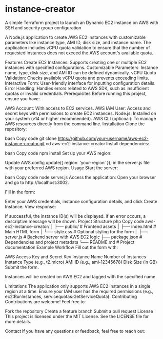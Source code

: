# instance-creator
A simple Terraform project to launch an Dynamic EC2 instance on AWS with SSH and security group configuration


A Node.js application to create AWS EC2 instances with customizable parameters like instance type, AMI ID, disk size, and instance name. The application includes vCPU quota validation to ensure that the number of requested instances does not exceed the AWS account's available quota.

Features Create EC2 Instances: Supports creating one or multiple EC2 instances with specified configurations. Customizable Parameters: Instance name, type, disk size, and AMI ID can be defined dynamically. vCPU Quota Validation: Checks available vCPU quota and prevents exceeding limits. Interactive Form: User-friendly interface for inputting configuration details. Error Handling: Handles errors related to AWS SDK, such as insufficient quotas or invalid credentials. Prerequisites Before running this project, ensure you have:

AWS Account: With access to EC2 services. AWS IAM User: Access and secret keys with permissions to create EC2 instances. Node.js: Installed on your system (v14 or higher recommended). AWS CLI (optional): To manage AWS resources directly from the command line. Installation Clone the repository:

bash Copy code git clone https://github.com/your-username/aws-ec2-instance-creator.git cd aws-ec2-instance-creator Install dependencies:

bash Copy code npm install Set up your AWS region:

Update AWS.config.update({ region: 'your-region' }); in the server.js file with your preferred AWS region. Usage Start the server:

bash Copy code node server.js Access the application: Open your browser and go to http://localhost:3002.

Fill in the form:

Enter your AWS credentials, instance configuration details, and click Create Instance. View response:

If successful, the instance ID(s) will be displayed. If an error occurs, a descriptive message will be shown. Project Structure php Copy code aws-ec2-instance-creator/ │
├── public/ # Frontend assets │
├── index.html # Main HTML form
│ └── style.css # Optional styling for the form │
├── server.js # Backend server with AWS EC2 logic
├── package.json # Dependencies and project metadata 
└── README.md # Project documentation Example Workflow Fill out the form with:

AWS Access Key and Secret Key Instance Name Number of Instances Instance Type (e.g., t2.micro) AMI ID (e.g., ami-12345678) Disk Size (in GB) Submit the form.

Instances will be created on AWS EC2 and tagged with the specified name.

Limitations The application only supports AWS EC2 instances in a single region at a time. Ensure your IAM user has the required permissions (e.g., ec2:RunInstances, servicequotas:GetServiceQuota). Contributing Contributions are welcome! Feel free to:

Fork the repository Create a feature branch Submit a pull request License This project is licensed under the MIT License. See the LICENSE file for more details.

Contact If you have any questions or feedback, feel free to reach out:

